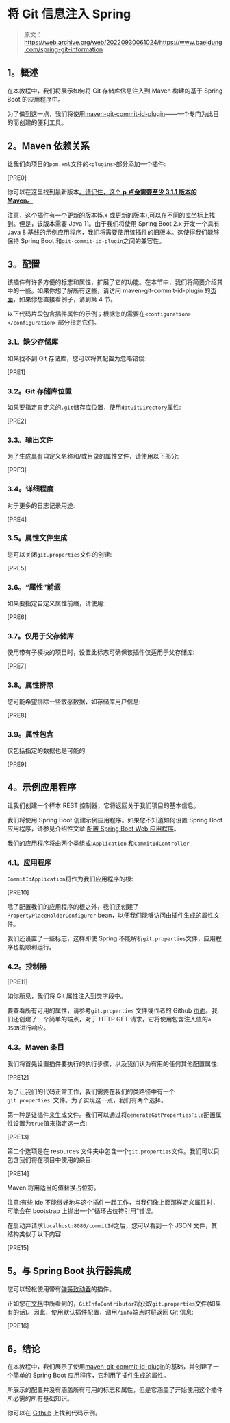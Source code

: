# 将 Git 信息注入 Spring

> 原文：<https://web.archive.org/web/20220930061024/https://www.baeldung.com/spring-git-information>

## **1。概述**

在本教程中，我们将展示如何将 Git 存储库信息注入到 Maven 构建的基于 Spring Boot 的应用程序中。

为了做到这一点，我们将使用[maven-git-commit-id-plugin](https://web.archive.org/web/20221012201743/https://github.com/ktoso/maven-git-commit-id-plugin)——一个专门为此目的而创建的便利工具。

## **2。Maven 依赖关系**

让我们向项目的`pom.xml`文件的`<plugins>`部分添加一个插件:

[PRE0]

你可以在这里找到最新版本[。请记住，这个 **p** **卢金需要至少 3.1.1 版本的 Maven。**](https://web.archive.org/web/20221012201743/https://search.maven.org/classic/#search%7Cgav%7C1%7Cg%3A%22pl.project13.maven%22%20AND%20a%3A%22git-commit-id-plugin%22)

注意，这个插件有一个更新的版本(5.x 或更新的版本),可以在不同的库坐标上找到。但是，该版本需要 Java 11。由于我们将使用 Spring Boot 2.x 开发一个具有 Java 8 基线的示例应用程序，我们将需要使用该插件的旧版本。这使得我们能够保持 Spring Boot 和`git-commit-id-plugin`之间的兼容性。

## **3。配置**

该插件有许多方便的标志和属性，扩展了它的功能。在本节中，我们将简要介绍其中的一些。如果你想了解所有这些，请访问 maven-git-commit-id-plugin 的[页面](https://web.archive.org/web/20221012201743/https://github.com/ktoso/maven-git-commit-id-plugin)，如果你想直接看例子，请到第 4 节。

以下代码片段包含插件属性的示例；根据您的需要在`<configuration></configuration>` 部分指定它们。

### **3.1。缺少存储库**

如果找不到 Git 存储库，您可以将其配置为忽略错误:

[PRE1]

### **3.2。Git 存储库位置**

如果要指定自定义的`.git`储存库位置，使用`dotGitDirectory`属性:

[PRE2]

### **3.3。输出文件**

为了生成具有自定义名称和/或目录的属性文件，请使用以下部分:

[PRE3]

### **3.4。详细程度**

对于更多的日志记录用途:

[PRE4]

### **3.5。属性文件生成**

您可以关闭`git.properties`文件的创建:

[PRE5]

### 3.6。“属性”前缀

如果要指定自定义属性前缀，请使用:

[PRE6]

### 3.7。仅用于父存储库

使用带有子模块的项目时，设置此标志可确保该插件仅适用于父存储库:

[PRE7]

### **3.8。属性排除**

您可能希望排除一些敏感数据，如存储库用户信息:

[PRE8]

### 3.9。属性包含

仅包括指定的数据也是可能的:

[PRE9]

## **4。示例应用程序**

让我们创建一个样本 REST 控制器，它将返回关于我们项目的基本信息。

我们将使用 Spring Boot 创建示例应用程序。如果您不知道如何设置 Spring Boot 应用程序，请参见介绍性文章:[配置 Spring Boot Web 应用程序](/web/20221012201743/https://www.baeldung.com/spring-boot-application-configuration)。

我们的应用程序将由两个类组成:`Application` 和`CommitIdController`

### **4.1。应用程序**

`CommitIdApplication`将作为我们应用程序的根:

[PRE10]

除了配置我们的应用程序的根之外，我们还创建了`PropertyPlaceHolderConfigurer` bean，以便我们能够访问由插件生成的属性文件。

我们还设置了一些标志，这样即使 Spring 不能解析`git.properties`文件，应用程序也能顺利运行。

### **4.2。控制器**

[PRE11]

如你所见，我们将 Git 属性注入到类字段中。

要查看所有可用的属性，请参考`git.properties` 文件或作者的 Github [页面](https://web.archive.org/web/20221012201743/https://github.com/ktoso/maven-git-commit-id-plugin)。我们还创建了一个简单的端点，对于 HTTP GET 请求，它将使用包含注入值的`a JSON`进行响应。

### **4.3。Maven 条目**

我们将首先设置插件要执行的执行步骤，以及我们认为有用的任何其他配置属性:

[PRE12]

为了让我们的代码正常工作，我们需要在我们的类路径中有一个`git.properties `文件。为了实现这一点，我们有两个选择。

第一种是让插件来生成文件。我们可以通过将`generateGitPropertiesFile`配置属性设置为`true`值来指定这一点:

[PRE13]

第二个选项是在 resources 文件夹中包含一个`git.properties`文件。我们可以只包含我们将在项目中使用的条目:

[PRE14]

Maven 将用适当的值替换占位符。

注意:有些 ide 不能很好地与这个插件一起工作，当我们像上面那样定义属性时，可能会在 bootstrap 上抛出一个“循环占位符引用”错误。

在启动并请求`localhost:8080/commitId`之后，您可以看到一个 JSON 文件，其结构类似于以下内容:

[PRE15]

## **5。与 Spring Boot 执行器集成**

您可以轻松使用带有[弹簧致动器](/web/20221012201743/https://www.baeldung.com/spring-boot-actuators)的插件。

正如您在[文档](https://web.archive.org/web/20221012201743/https://docs.spring.io/spring-boot/docs/current/reference/html/production-ready-endpoints.html)中所看到的，`GitInfoContributor`将获取`git.properties`文件(如果有的话)。因此，使用默认插件配置，调用`/info`端点时将返回 Git 信息:

[PRE16]

## **6。结论**

在本教程中，我们展示了使用[maven-git-commit-id-plugin](https://web.archive.org/web/20221012201743/https://github.com/ktoso/maven-git-commit-id-plugin)的基础，并创建了一个简单的 Spring Boot 应用程序，它利用了插件生成的属性。

所展示的配置并没有涵盖所有可用的标志和属性，但是它涵盖了开始使用这个插件所必需的所有基础知识。

你可以在 [Github](https://web.archive.org/web/20221012201743/https://github.com/eugenp/tutorials/tree/master/spring-boot-modules/spring-boot-artifacts) 上找到代码示例。